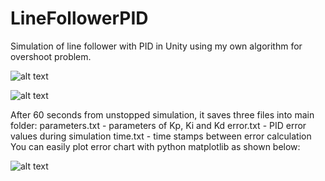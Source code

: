 # LineFollowerPID
Simulation of line follower with PID in Unity using my own algorithm for overshoot problem.

![alt text](https://github.com/vvrvvd/LineFollowerPID/blob/master/Screenshoots/race%20route.png)

![alt text](https://github.com/vvrvvd/LineFollowerPID/blob/master/Screenshoots/line%20follower%20ui.png)

After 60 seconds from unstopped simulation, it saves three files into main folder:
    parameters.txt - parameters of Kp, Ki and Kd
    error.txt - PID error values during simulation
    time.txt - time stamps between error calculation
You can easily plot error chart with python matplotlib as shown below:

![alt text](https://github.com/vvrvvd/LineFollowerPID/blob/master/Screenshoots/error.png)

